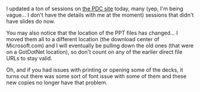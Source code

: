I updated a ton of sessions on [the PDC site](http://msdn.microsoft.com/events/pdc/agendaandsessions/sessions/default.aspx) today, many (yep, I'm being vague... I don't have the details with me at the moment) sessions that didn't have slides do now.

You may also notice that the location of the PPT files has changed... I moved them all to a different location (the download center of Microsoft.com) and I will eventually be pulling down the old ones (that were on a GotDotNet location), so don't count on any of the earlier direct file URLs to stay valid.  

Oh, and if you had issues with printing or opening some of the decks, it turns out there was some sort of font issue with some of them and these new copies no longer have that problem.